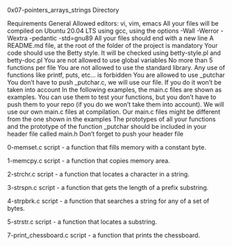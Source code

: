 0x07-pointers_arrays_strings Directory

Requirements
General
Allowed editors: vi, vim, emacs
All your files will be compiled on Ubuntu 20.04 LTS using gcc, using the options -Wall -Werror -Wextra -pedantic -std=gnu89
All your files should end with a new line
A README.md file, at the root of the folder of the project is mandatory
Your code should use the Betty style. It will be checked using betty-style.pl and betty-doc.pl
You are not allowed to use global variables
No more than 5 functions per file
You are not allowed to use the standard library. Any use of functions like printf, puts, etc… is forbidden
You are allowed to use _putchar
You don’t have to push _putchar.c, we will use our file. If you do it won’t be taken into account
In the following examples, the main.c files are shown as examples. You can use them to test your functions, but you don’t have to push them to your repo (if you do we won’t take them into account). We will use our own main.c files at compilation. Our main.c files might be different from the one shown in the examples
The prototypes of all your functions and the prototype of the function _putchar should be included in your header file called main.h
Don’t forget to push your header file



0-memset.c script - a function that fills memory with a constant byte.

1-memcpy.c script - a function that copies memory area.

2-strchr.c script -  a function that locates a character in a string.

3-strspn.c script -  a function that gets the length of a prefix substring.

4-strpbrk.c script - a function that searches a string for any of a set of bytes.

5-strstr.c script -  a function that locates a substring.

7-print_chessboard.c script - a function that prints the chessboard.


